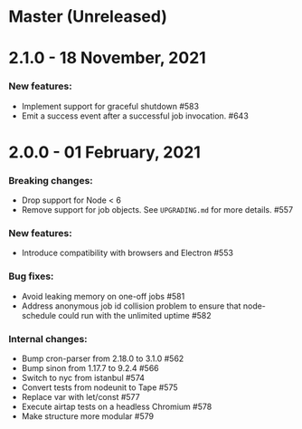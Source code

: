 # Master (Unreleased)

# 2.1.0 - 18 November, 2021

### New features:

- Implement support for graceful shutdown #583
- Emit a success event after a successful job invocation. #643

# 2.0.0 - 01 February, 2021

### Breaking changes:

- Drop support for Node < 6
- Remove support for job objects. See `UPGRADING.md` for more details. #557

### New features:

- Introduce compatibility with browsers and Electron #553

### Bug fixes:

- Avoid leaking memory on one-off jobs #581
- Address anonymous job id collision problem to ensure that node-schedule could run with the unlimited uptime #582

### Internal changes:

- Bump cron-parser from 2.18.0 to 3.1.0 #562
- Bump sinon from 1.17.7 to 9.2.4 #566  
- Switch to nyc from istanbul #574
- Convert tests from nodeunit to Tape #575
- Replace var with let/const #577
- Execute airtap tests on a headless Chromium #578
- Make structure more modular #579

